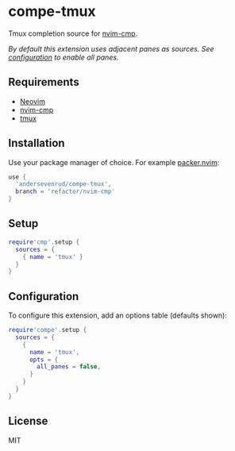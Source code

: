 # compe-tmux

Tmux completion source for [nvim-cmp](https://github.com/hrsh7th/nvim-cmp).

*By default this extension uses adjacent panes as sources. See [configuration](#configuration)
to enable all panes.*

## Requirements

* [Neovim](https://github.com/neovim/neovim/)
* [nvim-cmp](https://github.com/hrsh7th/nvim-cmp)
* [tmux](https://github.com/tmux/tmux)

## Installation

Use your package manager of choice. For example [packer.nvim](https://github.com/wbthomason/packer.nvim):

```lua
use {
  'andersevenrud/compe-tmux',
  branch = 'refactor/nvim-cmp'
}
```

## Setup

```lua
require'cmp'.setup {
  sources = {
    { name = 'tmux' }
  }
}
```

## Configuration

To configure this extension, add an options table (defaults shown):

```lua
require'compe'.setup {
  sources = {
    {
      name = 'tmux',
      opts = {
        all_panes = false,
      }
    }
  }
}
```

## License

MIT
